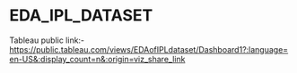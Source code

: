 # EDA_IPL_DATASET
Tableau public link:-https://public.tableau.com/views/EDAofIPLdataset/Dashboard1?:language=en-US&:display_count=n&:origin=viz_share_link
